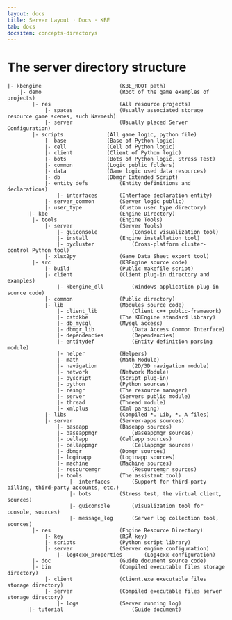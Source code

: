 ```yaml
---
layout: docs
title: Server Layout · Docs · KBE
tab: docs
docsitem: concepts-directorys
---
```


The server directory structure
=============


	|- kbengine							(KBE_ROOT path)
		|- demo							(Root of the game examples of projects)
			|- res						(All resource projects)
				|- spaces				(Usually associated storage resource game scenes, such Navmesh)
				|- server				(Usually placed Server Configuration)
			|- scripts				(All game logic, python file)
				|- base				(Base of Python logic)
				|- cell				(Cell of Python logic)
				|- client			(Client of Python logic)
				|- bots				(Bots of Python logic, Stress Test)
				|- common			(Logic public folders)
				|- data				(Game logic used data resources)
				|- db				(Dbmgr Extended Script)
				|- entity_defs			(Entity definitions and declarations)
					|- interfaces		(Interface declaration entity)
				|- server_common		(Server logic public)
				|- user_type			(Custom user type directory)
		   |- kbe						(Engine Directory)
			|- tools					(Engine Tools)
				|- server				(Server Tools)
					|- guiconsole			(Console visualization tool)
					|- install			(Engine installation tool)
					|- pycluster			(Cross-platform cluster-control Python tool)
				|- xlsx2py				(Game Data Sheet export tool)
			|- src						(KBEngine source code)
				|- build				(Public makefile script)
				|- client				(Client plug-in directory and examples)
					|- kbengine_dll			(Windows application plug-in source code)
				|- common				(Public directory)
				|- lib					(Modules source code)
					|- client_lib			(Client c++ public-framework)
					|- cstdkbe			(The KBEngine standard library)
					|- db_mysql			(Mysql access)
					|- dbmgr_lib			(Data Access Common Interface)
					|- dependencies			(Dependencies)
					|- entitydef			(Entity definition parsing module)
					|- helper			(Helpers)
					|- math				(Math Module)
					|- navigation			(2D/3D navigation module)
					|- network			(Network Module)
					|- pyscript			(Script plug-in)
					|- python			(Python sources)
					|- resmgr			(The resource manager)
					|- server			(Servers public module)
					|- thread			(Thread module)
					|- xmlplus			(Xml parsing)
				|- libs					(Compiled *. Lib, *. A files)
				|- server				(Server-apps sources)
					|- baseapp			(Baseapp sources)
					|- baseappmgr			(Baseappmgr sources)
					|- cellapp			(Cellapp sources)
					|- cellappmgr			(Cellappmgr sources)
					|- dbmgr			(Dbmgr sources)
					|- loginapp			(Loginapp sources)
					|- machine			(Machine sources)
					|- resourcemgr			(Resourcemgr sources)
					|- tools			(The assistant tool)
						|- interfaces		(Support for third-party billing, third-party accounts, etc.)
						|- bots			(Stress test, the virtual client, sources)
						|- guiconsole		(Visualization tool for console, sources)
						|- message_log		(Server log collection tool, sources)
			|- res						(Engine Resource Directory)
				|- key					(RSA key)
				|- scripts				(Python script library)
				|- server				(Server engine configuration)
					|- log4cxx_properties		(Log4cxx configuration)
			|- doc						(Guide document source code)
			|- bin						(Compiled executable files storage directory)
				|- client				(Client.exe executable files storage directory)
				|- server				(Compiled executable files server storage directory)
					|- logs				(Server running log)
		   |- tutorial						(Guide document)